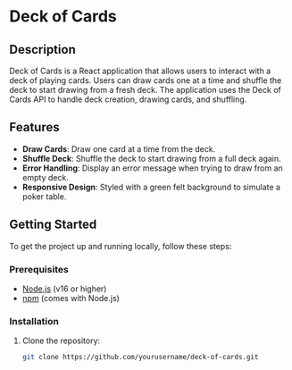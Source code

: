 # Deck of Cards

## Description

Deck of Cards is a React application that allows users to interact with a deck of playing cards. Users can draw cards one at a time and shuffle the deck to start drawing from a fresh deck. The application uses the Deck of Cards API to handle deck creation, drawing cards, and shuffling.

## Features

- **Draw Cards**: Draw one card at a time from the deck.
- **Shuffle Deck**: Shuffle the deck to start drawing from a full deck again.
- **Error Handling**: Display an error message when trying to draw from an empty deck.
- **Responsive Design**: Styled with a green felt background to simulate a poker table.

## Getting Started

To get the project up and running locally, follow these steps:

### Prerequisites

- [Node.js](https://nodejs.org/) (v16 or higher)
- [npm](https://www.npmjs.com/) (comes with Node.js)

### Installation

1. Clone the repository:

   ```bash
   git clone https://github.com/yourusername/deck-of-cards.git
